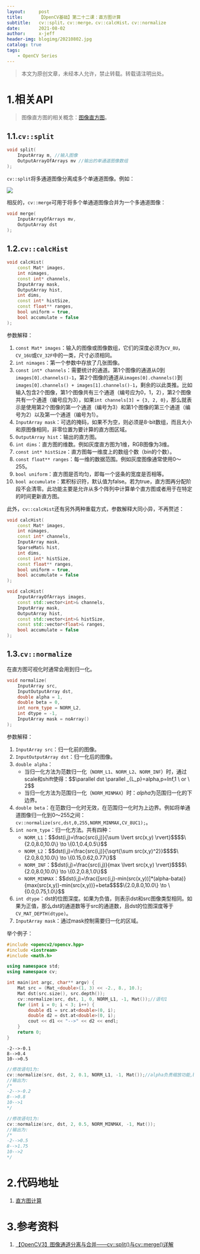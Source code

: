 ```yaml
---
layout:     post
title:      【OpenCV基础】第二十二课：直方图计算
subtitle:   cv::split，cv::merge，cv::calcHist，cv::normalize
date:       2021-08-02
author:     x-jeff
header-img: blogimg/20210802.jpg
catalog: true
tags:
    - OpenCV Series
---
```

>本文为原创文章，未经本人允许，禁止转载。转载请注明出处。

# 1.相关API

>图像直方图的相关概念：[图像直方图](http://shichaoxin.com/2021/07/19/OpenCV基础-第二十一课-直方图均衡化/#1图像直方图)。

## 1.1.`cv::split`

```c++
void split(
	InputArray m, //输入图像
	OutputArrayOfArrays mv //输出的单通道图像数组
);
```

`cv::split`将多通道图像分离成多个单通道图像。例如：

![](https://github.com/x-jeff/BlogImage/raw/master/OpenCVSeries/Lesson22/22x1.png)

相反的，`cv::merge`可用于将多个单通道图像合并为一个多通道图像：

```c++
void merge(
	InputArrayOfArrays mv, 
	OutputArray dst
);
```

## 1.2.`cv::calcHist`

```c++
void calcHist( 
	const Mat* images, 
	int nimages,
	const int* channels, 
	InputArray mask,
	OutputArray hist, 
	int dims, 
	const int* histSize,
	const float** ranges, 
	bool uniform = true, 
	bool accumulate = false 
);
```

参数解释：

1. `const Mat* images`：输入的图像或图像数组，它们的深度必须为`CV_8U`，`CV_16U`或`CV_32F`中的一类，尺寸必须相同。
2. `int nimages`：第一个参数中存放了几张图像。
3. `const int* channels`：需要统计的通道。第1个图像的通道从0到`images[0].channels()-1`，第2个图像的通道从`images[0].channels()`到`images[0].channels() + images[1].channels()-1`，剩余的以此类推。比如输入包含2个图像，第1个图像共有三个通道（编号应为0，1，2），第2个图像共有一个通道（编号应为3），如果`int channels[3] = {3, 2, 0}`，那么就表示是使用第2个图像的第一个通道（编号为3）和第1个图像的第三个通道（编号为2）以及第一个通道（编号为1）。
4. `InputArray mask`：可选的掩码，如果不为空，则必须是8-bit数组，而且大小和原图像相同，非零位置为要计算的直方图区域。
5. `OutputArray hist`：输出的直方图。
6. `int dims`：直方图的维数。例如灰度直方图为1维，RGB图像为3维。
7. `const int* histSize`：直方图每一维度上的数组个数（bin的个数）。
8. `const float** ranges`：每一维的数据范围。例如灰度图像通常使用0～255。
9. `bool uniform`：直方图是否均匀，即每一个竖条的宽度是否相等。
10. `bool accumulate`：累积标识符，默认值为false。若为true，直方图再分配阶段不会清零。此功能主要是允许从多个阵列中计算单个直方图或者用于在特定的时间更新直方图。

此外，`cv::calcHist`还有另外两种重载方式，参数解释大同小异，不再赘述：

```c++
void calcHist( 
	const Mat* images, 
	int nimages,
	const int* channels, 
	InputArray mask,
	SparseMat& hist, 
	int dims,
	const int* histSize, 
	const float** ranges,
	bool uniform = true, 
	bool accumulate = false
);
```

```c++
void calcHist( 
	InputArrayOfArrays images,
	const std::vector<int>& channels,
	InputArray mask, 
	OutputArray hist,
	const std::vector<int>& histSize,
	const std::vector<float>& ranges,
	bool accumulate = false 
);
```

## 1.3.`cv::normalize`

在直方图可视化时通常会用到归一化。

```c++
void normalize( 
	InputArray src, 
	InputOutputArray dst, 
	double alpha = 1, 
	double beta = 0,
	int norm_type = NORM_L2, 
	int dtype = -1, 
	InputArray mask = noArray()
);
```

参数解释：

1. `InputArray src`：归一化前的图像。
2. `InputOutputArray dst`：归一化后的图像。
3. `double alpha`：
	* 当归一化方法为范数归一化（`NORM_L1`、`NORM_L2`、`NORM_INF`）时，通过scale和shift使得：\$\$\parallel dst \parallel _{L_p}=alpha,p=Inf,1 \ or \  2\$\$
	* 当归一化方法为范围归一化（`NORM_MINMAX`）时：$alpha$为范围归一化的下边界。
4. `double beta`：在范数归一化时无效，在范围归一化时为上边界。例如将单通道图像归一化到0～255之间：`cv::normalize(src,dst,0,255,NORM_MINMAX,CV_8UC1);`。
5. `int norm_type`：归一化方法。共有四种：
	* `NORM_L1`：\$\$dst(i,j)=\frac{src(i,j)}{\sum \lvert src(x,y) \rvert}\$\$\$\$\\{2.0,8.0,10.0\\} \to \\{0.1,0.4,0.5\\}\$\$
	* `NORM_L2`：\$\$dst(i,j)=\frac{src(i,j)}{\sqrt{\sum src(x,y)^2}}\$\$\$\$\\{2.0,8.0,10.0\\} \to \\{0.15,0.62,0.77\\}\$\$
	* `NORM_INF`：\$\$dst(i,j)=\frac{src(i,j)}{max \lvert src(x,y) \rvert}\$\$\$\$\\{2.0,8.0,10.0\\} \to \\{0.2,0.8,1.0\\}\$\$
	* `NORM_MINMAX`：\$\$dst(i,j)=\frac{[src(i,j)-min(src(x,y))]*(alpha-bata)}{max(src(x,y))-min(src(x,y))}+beta\$\$\$\$\\{2.0,8.0,10.0\\} \to \\{0.0,0.75,1.0\\}\$\$
6. `int dtype`：dst的位图深度。如果为负值，则表示dst和src图像类型相同。如果为正值，那么dst的通道数等于src的通道数，且dst的位图深度等于`CV_MAT_DEPTH(dtype)`。
7. `InputArray mask`：通过mask控制需要归一化的区域。

举个例子：

```c++
#include <opencv2/opencv.hpp>
#include <iostream>
#include <math.h>

using namespace std;
using namespace cv;

int main(int argc, char** argv) {
    Mat src = (Mat_<double>(1, 3) << -2., 8., 10.);
    Mat dst(src.size(), src.depth());
    cv::normalize(src, dst, 1, 0, NORM_L1, -1, Mat());//语句1
    for (int i = 0; i < 3; i++) {
        double d1 = src.at<double>(0, i);
        double d2 = dst.at<double>(0, i);
        cout << d1 << "-->" << d2 << endl;
    }
    return 0;
}
```

```
-2-->-0.1
8-->0.4
10-->0.5
```

```c++
//修改语句1为:
cv::normalize(src, dst, 2, 0.1, NORM_L1, -1, Mat());//alpha负责缩放功能,beta在NORM_L1时没用
//输出为:
/*
-2-->-0.2
8-->0.8
10-->1
*/

//修改语句1为:
cv::normalize(src, dst, 2, 0.5, NORM_MINMAX, -1, Mat());
//输出为:
/*
-2-->0.5
8-->1.75
10-->2
*/
```

# 2.代码地址

1. [直方图计算](https://github.com/x-jeff/OpenCV_Code_Demo/tree/master/Demo22)

# 3.参考资料

1. [【OpenCV3】图像通道分离与合并——cv::split()与cv::merge()详解](https://blog.csdn.net/guduruyu/article/details/70837779)
